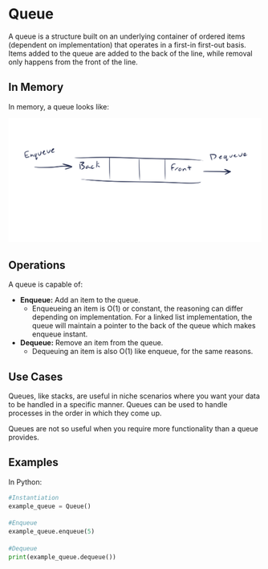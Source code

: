 # Queue

A queue is a structure built on an underlying container of ordered items (dependent on implementation) that operates in a first-in first-out basis. Items added to the queue are added to the back of the line, while removal only happens from the front of the line.

## In Memory

In memory, a queue looks like:

![Image of Queue in Memory](images/queue.png)


## Operations

A queue is capable of:

* **Enqueue:** Add an item to the queue.
    * Enqueueing an item is O(1) or constant, the reasoning can differ depending on implementation. For a linked list implementation, the queue will maintain a pointer to the back of the queue which makes enqueue instant.
* **Dequeue:** Remove an item from the queue.
    * Dequeuing an item is also O(1) like enqueue, for the same reasons.

## Use Cases

Queues, like stacks, are useful in niche scenarios where you want your data to be handled in a specific manner. Queues can be used to handle processes in the order in which they come up.

Queues are not so useful when you require more functionality than a queue provides.

## Examples

In Python:

```python
#Instantiation
example_queue = Queue()

#Enqueue
example_queue.enqueue(5)

#Dequeue
print(example_queue.dequeue())
```
